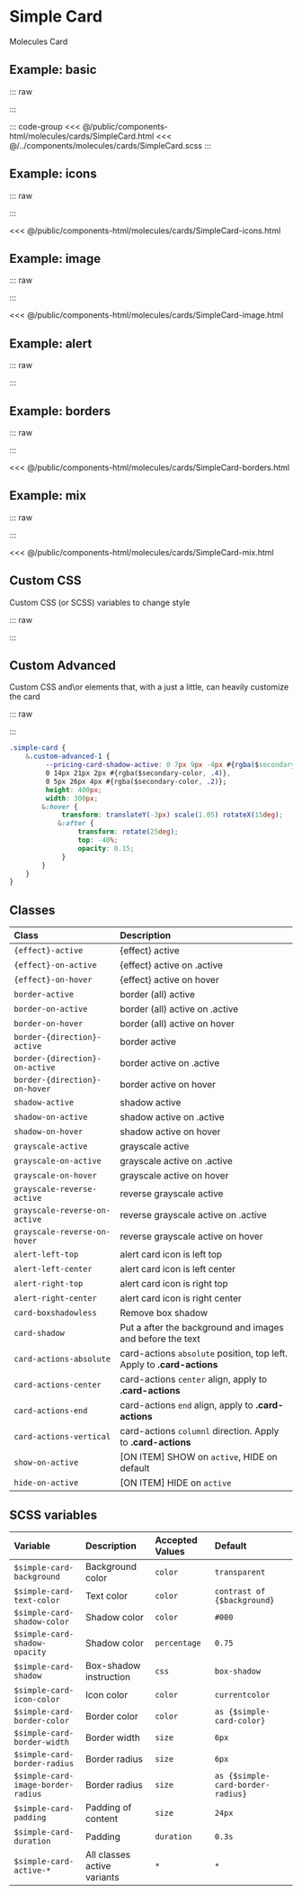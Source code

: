 # Simple Card
<Badge type="tip">Molecules</Badge> <Badge type="info">Card</Badge>

## Example: basic

::: raw
<div class="dev-section">
    <!--@include: ../../public/components-html/molecules/cards/SimpleCard.html -->
</div>
:::

::: code-group
<<< @/public/components-html/molecules/cards/SimpleCard.html
<<< @/../components/molecules/cards/SimpleCard.scss
:::

## Example: icons

::: raw
<div class="dev-section">
    <!--@include: ../../public/components-html/molecules/cards/SimpleCard-icons.html -->
</div>
:::

<<< @/public/components-html/molecules/cards/SimpleCard-icons.html

## Example: image

::: raw
<div class="dev-section">
    <!--@include: ../../public/components-html/molecules/cards/SimpleCard-image.html -->
</div>
:::

<<< @/public/components-html/molecules/cards/SimpleCard-image.html

## Example: alert

::: raw
<div class="dev-section">
    <!--@include: ../../public/components-html/molecules/cards/SimpleCard-alert.html -->
</div>
:::

## Example: borders

::: raw
<div class="dev-section">
    <!--@include: ../../public/components-html/molecules/cards/SimpleCard-borders.html -->
</div>
:::

<<< @/public/components-html/molecules/cards/SimpleCard-borders.html

## Example: mix

::: raw
<div class="dev-section">
    <!--@include: ../../public/components-html/molecules/cards/SimpleCard-mix.html -->
</div>
:::

<<< @/public/components-html/molecules/cards/SimpleCard-mix.html

## Custom CSS
Custom CSS (or SCSS) variables to change style

::: raw
<div class="dev-section">
    <!--@include: ../../public/components-html/molecules/cards/SimpleCard-alternate.html -->
</div>
:::

## Custom Advanced
Custom CSS and\or elements that, with a just a little, can heavily customize the card

::: raw
<div class="dev-section">
    <!--@include: ../../public/components-html/molecules/cards/SimpleCard-custom.html -->
</div>
:::

```css
.simple-card {
    &.custom-advanced-1 {
         --pricing-card-shadow-active: 0 7px 9px -4px #{rgba($secondary-color, .6)},
         0 14px 21px 2px #{rgba($secondary-color, .4)},
         0 5px 26px 4px #{rgba($secondary-color, .2)};
         height: 400px;
         width: 300px;
        &:hover {
             transform: translateY(-3px) scale(1.05) rotateX(15deg);
            &:after {
                 transform: rotate(25deg);
                 top: -40%;
                 opacity: 0.15;
             }
        }
    }
}
```

## Classes

| Class                          | Description                                                            |
|:-------------------------------|:-----------------------------------------------------------------------|
| `{effect}-active`              | {effect} active                                                        |
| `{effect}-on-active`           | {effect} active on .active                                             |
| `{effect}-on-hover`            | {effect} active on hover                                               |
| `border-active`                | border (all) active                                                    |
| `border-on-active`             | border (all) active on .active                                         |
| `border-on-hover`              | border (all) active on hover                                           |
| `border-{direction}-active`    | border active                                                          |
| `border-{direction}-on-active` | border active on .active                                               |
| `border-{direction}-on-hover`  | border active on hover                                                 |
| `shadow-active`                | shadow active                                                          |
| `shadow-on-active`             | shadow active on .active                                               |
| `shadow-on-hover`              | shadow active on hover                                                 |
| `grayscale-active`             | grayscale active                                                       |
| `grayscale-on-active`          | grayscale active on .active                                            |
| `grayscale-on-hover`           | grayscale active on hover                                              |
| `grayscale-reverse-active`     | reverse grayscale active                                               |
| `grayscale-reverse-on-active`  | reverse grayscale active on .active                                    |
| `grayscale-reverse-on-hover`   | reverse grayscale active on hover                                      |
| `alert-left-top`               | alert card icon is left top                                            |
| `alert-left-center`            | alert card icon is left center                                         |
| `alert-right-top`              | alert card icon is right top                                           |
| `alert-right-center`           | alert card icon is right center                                        |
| `card-boxshadowless`           | Remove box shadow                                                      |
| `card-shadow`                  | Put a after the background and images and before the text              |
| `card-actions-absolute`        | card-actions `absolute` position, top left. Apply to **.card-actions** |
| `card-actions-center`          | card-actions `center` align, apply to **.card-actions**                |
| `card-actions-end`             | card-actions `end` align, apply to **.card-actions**                   |
| `card-actions-vertical`        | card-actions `columnl`  direction. Apply to **.card-actions**          |
| `show-on-active`               | [ON ITEM] SHOW on `active`, HIDE on default                            |
| `hide-on-active`               | [ON ITEM] HIDE on `active`                                             |

## SCSS variables

| Variable                           | Description                 | Accepted Values | Default                           |
|:-----------------------------------|:----------------------------|:----------------|:----------------------------------|
| `$simple-card-background`          | Background color            | `color`         | `transparent`                     |
| `$simple-card-text-color`          | Text color                  | `color`         | `contrast of {$background}`       |
| `$simple-card-shadow-color`        | Shadow color                | `color`         | `#000`                            |
| `$simple-card-shadow-opacity`      | Shadow color                | `percentage`    | `0.75`                            |
| `$simple-card-shadow`              | Box-shadow instruction      | `css`           | `box-shadow`                      |
| `$simple-card-icon-color`          | Icon color                  | `color`         | `currentcolor`                    |
| `$simple-card-border-color`        | Border color                | `color`         | `as {$simple-card-color}`         |
| `$simple-card-border-width`        | Border width                | `size`          | `6px`                             |
| `$simple-card-border-radius`       | Border radius               | `size`          | `6px`                             |
| `$simple-card-image-border-radius` | Border radius               | `size`          | `as {$simple-card-border-radius}` |
| `$simple-card-padding`             | Padding of content          | `size`          | `24px`                            |
| `$simple-card-duration`            | Padding                     | `duration`      | `0.3s`                            |
| `$simple-card-active-*`            | All classes active variants | `*`             | `*`                               |

<style lang="scss">
@import "docs/theme.scss";

$simple-card-color: $primary-color;

@import "components/molecules/cards/SimpleCard.scss";





// alternate test in the same page trick
$scss-library-prefix: "alternate1-";
$simple-card-icon-color: $secondary-color;
$simple-card-border-color: $primary-color;
$simple-card-shadow-color: $primary-color;

// re-calc
$simple-card-shadow:
        0 2px 4px -1px rgba($simple-card-shadow-color, .2),
        0 4px 5px 0 rgba($simple-card-shadow-color, .14),
        0 1px 10px 0 rgba($simple-card-shadow-color, .12);
$simple-card-shadow-elevated:
        0 11px 15px -7px rgba($simple-card-shadow-color, 0.2),
        0 24px 38px 3px rgba($simple-card-shadow-color, 0.14),
        0 9px 46px 8px rgba($simple-card-shadow-color, 0.12);


@import "components/molecules/cards/SimpleCard.scss";





$scss-library-prefix: "alternate2-";
$simple-card-active-background: red;
$simple-card-active-text-color: guebbit-contrast($simple-card-active-background);
$simple-card-active-icon-color: green;
$simple-card-active-shadow-color: purple;
$simple-card-active-shadow:
        0 7px 9px -4px rgba($simple-card-active-shadow-color, .6),
        0 14px 21px 2px rgba($simple-card-active-shadow-color, .4),
        0 5px 26px 4px rgba($simple-card-active-shadow-color, .2);





// added to show custom use
$scss-library-prefix: "";
@import "components/atoms/animations/EffectMirrorReflection.scss";

.simple-card {
    &.custom-advanced-1 {
        --pricing-card-shadow-active: 0 7px 9px -4px #{rgba($secondary-color, .6)},
        0 14px 21px 2px #{rgba($secondary-color, .4)},
        0 5px 26px 4px #{rgba($secondary-color, .2)};

        height: 400px; 
        width: 300px;
        overflow: hidden;

        &:hover {
            transform: translateY(-3px) scale(1.05) rotateX(15deg);
    
            &:after {
                transform: rotate(25deg);
                top: -40%;
                opacity: 0.15;
            }
        }
    }
}
</style>